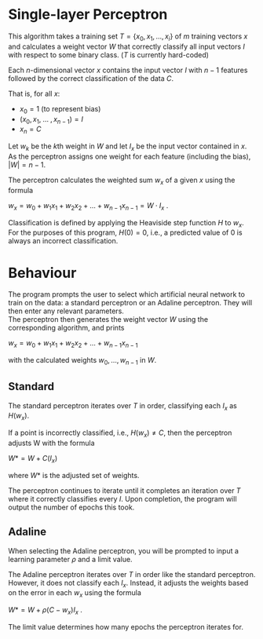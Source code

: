 # Single-layer Perceptron

This algorithm takes a training set $`T = \{x_0, x_1, \ldots, x_i\}`$ of $`m`$ training vectors $`x`$ and calculates a weight vector $`W`$ that
correctly classify all input vectors $`I`$ with respect to some binary class. ($`T`$ is currently hard-coded)

Each $`n`$-dimensional vector $`x`$ contains the input vector $`I`$ with $`n-1`$ features followed by the correct
classification of the data $`C`$.


That is, for all $`x`$:
- $`x_0 = 1`$ (to represent bias)
- $`(x_0, x_1,\;\ldots\;,x_{n-1}) = I`$
- $`x_n = C`$


Let $`w_k`$ be the $`k`$th weight in $`W`$ and let $`I_x`$ be the input vector contained in $`x`$.\
As the perceptron assigns one weight for each feature (including the bias), $`|W| = n-1`$.

The perceptron calculates the weighted sum $`w_x`$ of a given $`x`$ using the formula

$`w_x = w_0 + w_1x_1+ w_2x_2 +\ldots+w_{n-1}x_{n-1} = W \cdot I_x`$ .

Classification is defined by applying the Heaviside step function $`H`$ to $`w_x`$.\
For the purposes of this program, $`H(0) = 0`$, i.e., a predicted value of $`0`$ is always an incorrect classification.

# Behaviour

The program prompts the user to select which artificial neural network to train on the data:
a standard perceptron or an Adaline perceptron. They will then enter any relevant parameters.\
The perceptron then generates the weight vector $`W`$ using the corresponding algorithm, and prints

$`w_x = w_0 + w_1x_1+ w_2x_2 +\ldots+w_{n-1}x_{n-1}`$

with the calculated weights $`w_0, \ldots, w_{n-1}`$ in $`W`$.

## Standard

The standard perceptron iterates over $`T`$ in order, classifying each $`I_x`$ as $`H(w_x)`$.

If a point is incorrectly classified, i.e., $`H(w_x) \neq C`$, then the perceptron adjusts W
with the formula

$`W* = W + C(I_x)`$

where $`W*`$ is the adjusted set of weights.

The perceptron continues to iterate until it completes an iteration over $`T`$ where it correctly classifies every $`I`$.
Upon completion, the program will output the number of epochs this took.

## Adaline

When selecting the Adaline perceptron, you will be prompted to input a learning parameter $`\rho`$ and a limit value.

The Adaline perceptron iterates over $`T`$ in order like the standard perceptron. However, it does not classify each
$`I_x`$. Instead, it adjusts the weights based on the error in each $`w_x`$ using the formula

$`W* = W + \rho(C-w_x)I_x`$ .

The limit value determines how many epochs the perceptron iterates for.